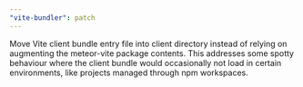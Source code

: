 ```yaml
---
"vite-bundler": patch
---
```


Move Vite client bundle entry file into client directory instead of relying on augmenting the meteor-vite package 
contents. This addresses some spotty behaviour where the client bundle would occasionally not load in certain
environments, like projects managed through npm workspaces.

